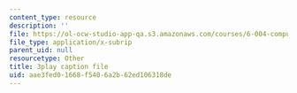 ```yaml
---
content_type: resource
description: ''
file: https://ol-ocw-studio-app-qa.s3.amazonaws.com/courses/6-004-computation-structures-spring-2017/aae3fed01668f5406a2b62ed106318de_r3c31nh_iOc.srt
file_type: application/x-subrip
parent_uid: null
resourcetype: Other
title: 3play caption file
uid: aae3fed0-1668-f540-6a2b-62ed106318de
---
```

